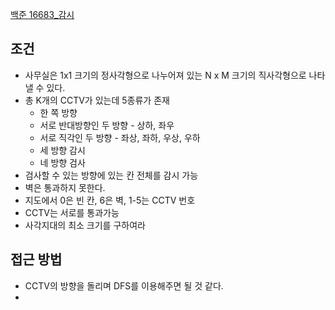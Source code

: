 [백준 16683_감시](https://www.acmicpc.net/problem/15683)


## 조건
- 사무실은 1x1 크기의 정사각형으로 나누어져 있는 N x M 크기의 직사각형으로 나타낼 수 있다.
- 총 K개의 CCTV가 있는데 5종류가 존재
	- 한 쪽 방향
	- 서로 반대방향인 두 방향 - 상하, 좌우
	- 서로 직각인 두 방향 - 좌상, 좌하, 우상, 우하
	- 세 방향 감시
	- 네 방향 검사
- 검사할 수 있는 방향에 있는 칸 전체를 감시 가능
- 벽은 통과하지 못한다.
- 지도에서 0은 빈 칸, 6은 벽, 1-5는 CCTV 번호
- CCTV는 서로를 통과가능
- 사각지대의 최소 크기를 구하여라


## 접근 방법
- CCTV의 방향을 돌리며 DFS를 이용해주면 될 것 같다.
- 